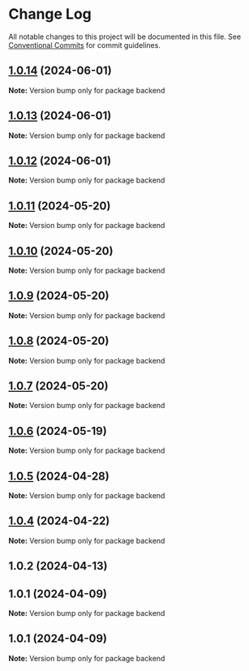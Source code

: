 # Change Log

All notable changes to this project will be documented in this file.
See [Conventional Commits](https://conventionalcommits.org) for commit guidelines.

## [1.0.14](https://github.com/Kallenju/notes/compare/backend@1.0.13...backend@1.0.14) (2024-06-01)

**Note:** Version bump only for package backend





## [1.0.13](https://github.com/Kallenju/notes/compare/backend@1.0.12...backend@1.0.13) (2024-06-01)

**Note:** Version bump only for package backend





## [1.0.12](https://github.com/Kallenju/notes/compare/backend@1.0.9...backend@1.0.12) (2024-06-01)

**Note:** Version bump only for package backend





## [1.0.11](https://github.com/Kallenju/notes/compare/backend@1.0.9...backend@1.0.11) (2024-05-20)

**Note:** Version bump only for package backend





## [1.0.10](https://github.com/Kallenju/notes/compare/backend@1.0.9...backend@1.0.10) (2024-05-20)

**Note:** Version bump only for package backend





## [1.0.9](https://github.com/Kallenju/notes/compare/backend@1.0.8...backend@1.0.9) (2024-05-20)

**Note:** Version bump only for package backend





## [1.0.8](https://github.com/Kallenju/notes/compare/backend@1.0.7...backend@1.0.8) (2024-05-20)

**Note:** Version bump only for package backend





## [1.0.7](https://github.com/Kallenju/notes/compare/backend@1.0.6...backend@1.0.7) (2024-05-20)

**Note:** Version bump only for package backend





## [1.0.6](https://github.com/Kallenju/notes/compare/backend@1.0.5...backend@1.0.6) (2024-05-19)

**Note:** Version bump only for package backend





## [1.0.5](https://github.com/Kallenju/notes/compare/backend@1.0.4...backend@1.0.5) (2024-04-28)

**Note:** Version bump only for package backend





## [1.0.4](https://github.com/Kallenju/notes/compare/backend@1.0.2...backend@1.0.4) (2024-04-22)

**Note:** Version bump only for package backend





## 1.0.2 (2024-04-13)



## 1.0.1 (2024-04-09)

**Note:** Version bump only for package backend





## 1.0.1 (2024-04-09)

**Note:** Version bump only for package backend
